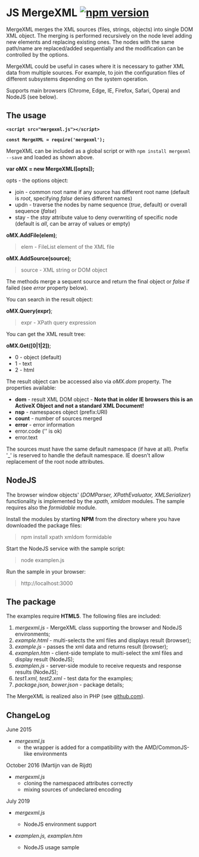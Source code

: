 JS MergeXML [![npm version](https://badge.fury.io/js/mergexml.svg)](https://badge.fury.io/js/mergexml)
==================

MergeXML merges the XML sources (files, strings, objects) into single DOM XML object.
The merging is performed recursively on the node level adding new elements and replacing existing ones.
The nodes with the same path/name are replaced/added sequentially and the modification can be controlled by the options.

MergeXML could be useful in cases where it is necessary to gather XML data from multiple sources.
For example, to join the configuration files of different subsystems depending on the system operation. 

Supports main browsers (Chrome, Edge, IE, Firefox, Safari, Opera) and NodeJS (see below).

The usage
-----

**`<script src="mergexml.js"></script>`**

**`const MergeXML = require('mergexml');`**

MergeXML can be included as a global script or with `npm install mergexml --save` and loaded as shown above.

**var oMX = new MergeXML([opts]);**

opts - the options object:

- join - common root name if any source has different root name (default is *root*, specifying *false* denies different names)
- updn - traverse the nodes by name sequence (*true*, default) or overall sequence (*false*)
- stay - the *stay* attribute value to deny overwriting of specific node (default is *all*, can be array of values or empty)

**oMX.AddFile(elem)**;

> elem - FileList element of the XML file

**oMX.AddSource(source)**;

> source - XML string or DOM object

The methods merge a sequent source and return the final object or *false* if failed (see *error* property below).

You can search in the result object:

**oMX.Query(expr)**;

> expr - XPath query expression

You can get the XML result tree:

**oMX.Get([0|1|2])**;

- 0 - object (default)
- 1 - text
- 2 - html

The result object can be accessed also via *oMX.dom* property. The properties available:

- **dom** - result XML DOM object - **Note that in older IE browsers this is an ActiveX Object and not a standard XML Document!**
- **nsp** - namespaces object (prefix:URI)
- **count** - number of sources merged
- **error** - error information
 - error.code ('' is ok)
 - error.text

The sources must have the same default namespace (if have at all).
Prefix '_' is reserved to handle the default namespace.
IE doesn't allow replacement of the root node attributes.

NodeJS
------
The browser window objects' (*DOMParser, XPathEvaluator, XMLSerializer*) functionality is implemented by the *xpath, xmldom* modules. The sample requires also the *formidable* module.

Install the modules by starting **NPM** from the directory where you have downloaded the package files:

>npm install xpath xmldom formidable

Start the NodeJS service with the sample script:

>node examplen.js

Run the sample in your browser:

>http://localhost:3000

The package
------

The examples require **HTML5**. The following files are included:

1. *mergexml.js* - MergeXML class supporting the browser and NodeJS environments;
2. *example.html* - multi-selects the xml files and displays result (browser);
3. *example.js* - passes the xml data and returns result (browser);
4. *examplen.htm* - client-side template to multi-select the xml files and display result (NodeJS);
5. *examplen.js* - server-side module to receive requests and response results (NodeJS);
6. *test1.xml, test2.xml* - test data for the examples;
7. *package.json, bower.json* - package details;

The MergeXML is realized also in PHP (see [github.com]).

ChangeLog
---------

June 2015

- *mergexml.js*
  - the wrapper is added for a compatibility with the AMD/CommonJS-like environments
 
October 2016 (Martijn van de Rijdt)

- *mergexml.js*
  - cloning the namespaced attributes correctly
  - mixing sources of undeclared encoding

July 2019

- *mergexml.js*
  - NodeJS environment support
- *examplen.js, examplen.htm*
  - NodeJS usage sample
 
  [github.com]: http://www.github.com/hareko/php-merge-xml

